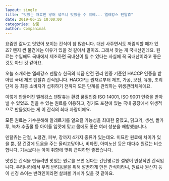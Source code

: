 ```yaml
---
layout: single
title: "맛있는 재료만 넣어 섞으니 맛있을 수 밖에... 엘레강스 덴탈츄"
date: 2019-06-15 10:00:00
categories: 상품
author: Companimal
---
```


요즘엔 값싸고 맛있어 보이는 간식이 참 많습니다. 대신 사주면서도 꺼림칙할 때가 있죠? 왠지 싼 물건에는 이유가 있을 것 같아서 말이죠. 그래서 찾는 게 국내산인데요. 원료는 수입해도 국내에서 제조하면 국내산이 될 수 있다는 사실에 꼭 국내산이라고 좋은 것도 아닌 것 같아요.

오늘 소개하는 엘레강스 덴탈츄 한국의 식품 안전 관리 인증 기준인 HACCP 인증을 받아낸 국내 제조 덴탈츄 간식입니다. HACCP는 원재료부터 제조, 가공, 보전, 유통, 조리 단계 등 최종 소비자가 섭취하기 전까지 모든 단계를 관리하는 위생관리체계에요.

이렇게 만들어진 엘레강스 덴탈츄는 환경 품질인증 ISO 14001, ISO 9001 인증을 받아낼 수 있었죠. 믿을 수 있는 원료를 이용하고, 경기도 포천에 있는 국내 공장에서 위생적으로 만들었다는 게 이 간식의 최대 자랑이에요.

모든 원료는 가수분해해 알레르기를 일으킬 가능성을 최대한 줄였고, 닭고기, 생선, 쌀가루, 녹차 추출물 등 아이들 입맛에 맞고 몸에도 좋은 여러 성분을 배합했습니다.

덴탈츄는 관절, 노령견, 피부, 장까지 4가지 종류가 있는데요. 미묘한 원료에 차이가 있을 뿐, 장 건강에 도움을 주는 올리고당이나, 비타민, 아미노산 등은 대다수 원료는 비슷합니다. 기능보다는 아이 취향에 맞춰 급여하면 좋겠습니다.

맛있는 간식을 만들려면 맛있는 원료를 쓰면 된다는 간단명료한 설명이 인상적인 간식입니다. 우리나라에서 우리 반려동물을 위해 깔끔하게 만든 간식이라니, 원료나 원산지 등이 신경 쓰이는 반려인이라면 살펴볼 가치가 있을 것 같아요.
